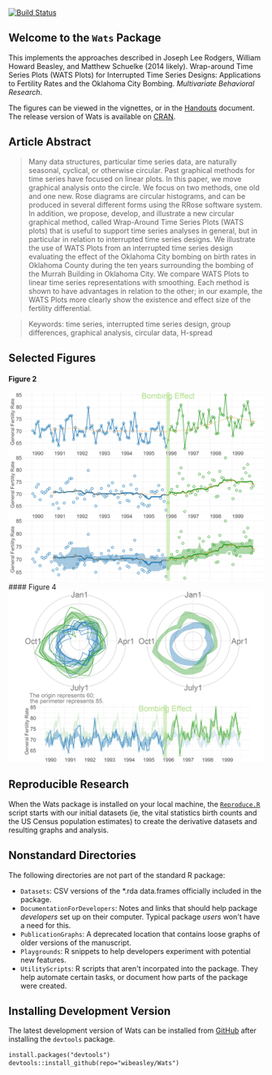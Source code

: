 [![Build Status](https://travis-ci.org/wibeasley/Wats.png?branch=master)](https://travis-ci.org/wibeasley/Wats)

## Welcome to the `Wats` Package
This implements the approaches described in
Joseph Lee Rodgers, William Howard Beasley, and Matthew Schuelke (2014 likely).
Wrap-around Time Series Plots (WATS Plots) for Interrupted Time Series Designs:
Applications to Fertility Rates and the Oklahoma City Bombing. *Multivariate Behavioral Research*.

The figures can be viewed in the vignettes, or in the [Handouts](https://github.com/wibeasley/Wats/blob/master/UtilityScripts/Handouts.md) document.  The release version of Wats is available on [CRAN](http://cran.r-project.org/web/packages/Wats/).

## Article Abstract
> Many data structures, particular time series data, are naturally seasonal, cyclical, or otherwise circular.  Past graphical methods for time series have focused on linear plots.  In this paper, we move graphical analysis onto the circle.  We focus on two methods, one old and one new.  Rose diagrams are circular histograms, and can be produced in several different forms using the RRose software system.  In addition, we propose, develop, and illustrate a new circular graphical method, called Wrap-Around Time Series Plots (WATS plots) that is useful to support time series analyses in general, but in particular in relation to interrupted time series designs.  We illustrate the use of WATS Plots from an interrupted time series design evaluating the effect of the Oklahoma City bombing on birth rates in Oklahoma County during the ten years surrounding the bombing of the Murrah Building in Oklahoma City.  We compare WATS Plots to linear time series representations with smoothing.  Each method is shown to have advantages in relation to the other; in our example, the WATS Plots more clearly show the existence and effect size of the fertility differential.

> Keywords:  time series, interrupted time series design, group differences, graphical analysis, circular data, H-spread

## Selected Figures
#### Figure 2

<img src="./vignettes/figure_mbr_rmd/Figure2Stylized.png" alt="Figure2Stylized" style="width: 600px;"/>
#### Figure 4

<img src="./vignettes/figure_mbr_rmd/Figure6.png" alt="Figure6" style="width: 600px;"/>

## Reproducible Research
When the Wats package is installed on your local machine, the [`Reproduce.R`](https://github.com/wibeasley/Wats/blob/master/UtilityScripts/Reproduce.R) script starts with our initial datasets (ie, the vital statistics birth counts and the US Census population estimates) to create the derivative datasets and resulting graphs and analysis.

## Nonstandard Directories
The following directories are not part of the standard R package:
 * `Datasets`: CSV versions of the *.rda data.frames officially included in the package.
 * `DocumentationForDevelopers`: Notes and links that should help package *developers* set up on their computer.  Typical package *users* won't have a need for this.
 * `PublicationGraphs`: A deprecated location that contains loose graphs of older versions of the manuscript.
 * `Playgrounds`: R snippets to help developers experiment with potential new features.
 * `UtilityScripts`: R scripts that aren't incorpated into the package.  They help automate certain tasks, or document how parts of the package were created.

## Installing Development Version
The latest development version of Wats can be installed from [GitHub](https://github.com/wibeasley/Wats) after installing the `devtools` package.
```
install.packages("devtools")
devtools::install_github(repo="wibeasley/Wats")
```
